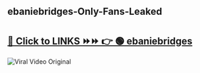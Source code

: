 
 ## ebaniebridges-Only-Fans-Leaked

# <h2><a href="https://clipsfans.com/ebaniebridges&ref=git">🔗 Click to LINKS ⏩⏩ 👉 🟢 ebaniebridges </a></h2>

<a href="https://clipsfans.com/ebaniebridges&ref=git" rel="nofollow" data-target="animated-image.originalLink"><img src="https://i.ibb.co.com/xMMVF88/686577567.gif" alt="Viral Video Original" style="max-width: 100%; display: inline-block;" data-target="animated-image.originalImage"></a>
